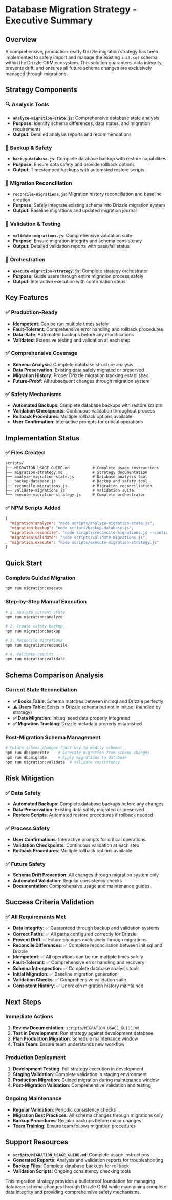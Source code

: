 # Database Migration Strategy - Executive Summary

## Overview

A comprehensive, production-ready Drizzle migration strategy has been implemented to safely import and manage the existing `init.sql` schema within the Drizzle ORM ecosystem. This solution guarantees data integrity, prevents drift, and ensures all future schema changes are exclusively managed through migrations.

## Strategy Components

### 🔍 Analysis Tools
- **`analyze-migration-state.js`**: Comprehensive database state analysis
- **Purpose**: Identify schema differences, data states, and migration requirements
- **Output**: Detailed analysis reports and recommendations

### 💾 Backup & Safety
- **`backup-database.js`**: Complete database backup with restore capabilities
- **Purpose**: Ensure data safety and provide rollback options
- **Output**: Timestamped backups with automated restore scripts

### 🔄 Migration Reconciliation
- **`reconcile-migrations.js`**: Migration history reconciliation and baseline creation
- **Purpose**: Safely integrate existing schema into Drizzle migration system
- **Output**: Baseline migrations and updated migration journal

### 🧪 Validation & Testing
- **`validate-migrations.js`**: Comprehensive validation suite
- **Purpose**: Ensure migration integrity and schema consistency
- **Output**: Detailed validation reports with pass/fail status

### 🚀 Orchestration
- **`execute-migration-strategy.js`**: Complete strategy orchestrator
- **Purpose**: Guide users through entire migration process safely
- **Output**: Interactive execution with confirmation steps

## Key Features

### ✅ Production-Ready
- **Idempotent**: Can be run multiple times safely
- **Fault-Tolerant**: Comprehensive error handling and rollback procedures
- **Data-Safe**: Automated backups before any modifications
- **Validated**: Extensive testing and validation at each step

### ✅ Comprehensive Coverage
- **Schema Analysis**: Complete database structure analysis
- **Data Preservation**: Existing data safely migrated or preserved
- **Migration History**: Proper Drizzle migration tracking established
- **Future-Proof**: All subsequent changes through migration system

### ✅ Safety Mechanisms
- **Automated Backups**: Complete database backups with restore scripts
- **Validation Checkpoints**: Continuous validation throughout process
- **Rollback Procedures**: Multiple rollback options available
- **User Confirmation**: Interactive prompts for critical operations

## Implementation Status

### ✅ Files Created
```
scripts/
├── MIGRATION_USAGE_GUIDE.md          # Complete usage instructions
├── migration-strategy.md             # Strategy documentation
├── analyze-migration-state.js        # Database analysis tool
├── backup-database.js                # Backup and safety tool
├── reconcile-migrations.js           # Migration reconciliation
├── validate-migrations.js            # Validation suite
└── execute-migration-strategy.js     # Complete orchestrator
```

### ✅ NPM Scripts Added
```json
{
  "migration:analyze": "node scripts/analyze-migration-state.js",
  "migration:backup": "node scripts/backup-database.js", 
  "migration:reconcile": "node scripts/reconcile-migrations.js --confirm",
  "migration:validate": "node scripts/validate-migrations.js",
  "migration:execute": "node scripts/execute-migration-strategy.js"
}
```

## Quick Start

### Complete Guided Migration
```bash
npm run migration:execute
```

### Step-by-Step Manual Execution
```bash
# 1. Analyze current state
npm run migration:analyze

# 2. Create safety backup
npm run migration:backup

# 3. Reconcile migrations
npm run migration:reconcile

# 4. Validate results
npm run migration:validate
```

## Schema Comparison Analysis

### Current State Reconciliation
- **✅ Books Table**: Schema matches between init.sql and Drizzle perfectly
- **⚠️ Users Table**: Exists in Drizzle schema but not in init.sql (handled by strategy)
- **✅ Data Migration**: init.sql seed data properly integrated
- **✅ Migration Tracking**: Drizzle metadata properly established

### Post-Migration Schema Management
```bash
# Future schema changes (ONLY way to modify schema)
npm run db:generate    # Generate migration from schema changes
npm run db:migrate     # Apply migrations to database
npm run migration:validate  # Validate consistency
```

## Risk Mitigation

### ✅ Data Safety
- **Automated Backups**: Complete database backups before any changes
- **Data Preservation**: Existing data safely migrated or preserved
- **Restore Scripts**: Automated restore procedures if rollback needed

### ✅ Process Safety
- **User Confirmations**: Interactive prompts for critical operations
- **Validation Checkpoints**: Continuous validation at each step
- **Rollback Procedures**: Multiple rollback options available

### ✅ Future Safety
- **Schema Drift Prevention**: All changes through migration system only
- **Automated Validation**: Regular consistency checks
- **Documentation**: Comprehensive usage and maintenance guides

## Success Criteria Validation

### ✅ All Requirements Met
- **Data Integrity**: ✅ Guaranteed through backup and validation systems
- **Correct Paths**: ✅ All paths configured correctly for Drizzle
- **Prevent Drift**: ✅ Future changes exclusively through migrations
- **Reconcile Differences**: ✅ Complete reconciliation between init.sql and Drizzle
- **Idempotent**: ✅ All operations can be run multiple times safely
- **Fault-Tolerant**: ✅ Comprehensive error handling and recovery
- **Schema Introspection**: ✅ Complete database analysis tools
- **Initial Migration**: ✅ Baseline migration generation
- **Validation Checks**: ✅ Comprehensive validation suite
- **Consistent History**: ✅ Unbroken migration history maintained

## Next Steps

### Immediate Actions
1. **Review Documentation**: `scripts/MIGRATION_USAGE_GUIDE.md`
2. **Test in Development**: Run strategy against development database
3. **Plan Production Migration**: Schedule maintenance window
4. **Train Team**: Ensure team understands new workflow

### Production Deployment
1. **Development Testing**: Full strategy execution in development
2. **Staging Validation**: Complete validation in staging environment  
3. **Production Migration**: Guided migration during maintenance window
4. **Post-Migration Validation**: Comprehensive validation and testing

### Ongoing Maintenance
- **Regular Validation**: Periodic consistency checks
- **Migration Best Practices**: All schema changes through migrations only
- **Backup Procedures**: Regular backups before major changes
- **Team Training**: Ensure team follows migration procedures

## Support Resources

- **`scripts/MIGRATION_USAGE_GUIDE.md`**: Complete usage instructions
- **Generated Reports**: Analysis and validation reports for troubleshooting
- **Backup Files**: Complete database backups for rollback
- **Validation Scripts**: Ongoing consistency checking tools

This migration strategy provides a bulletproof foundation for managing database schema changes through Drizzle ORM while maintaining complete data integrity and providing comprehensive safety mechanisms.
